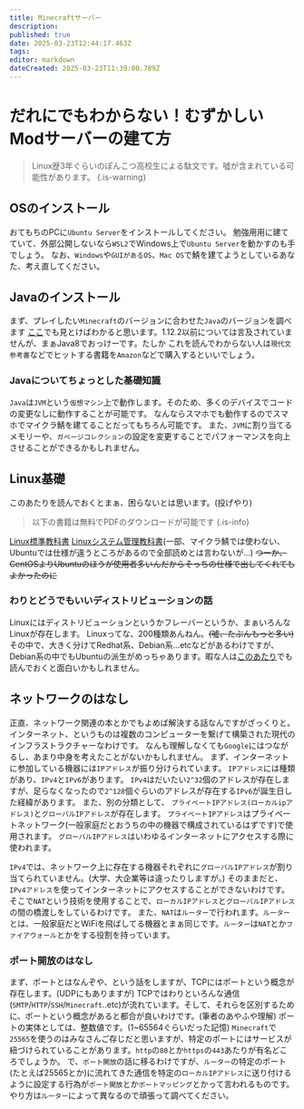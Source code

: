 ```yaml
---
title: Minecraftサーバー
description: 
published: true
date: 2025-03-23T12:44:17.463Z
tags: 
editor: markdown
dateCreated: 2025-03-23T11:39:00.789Z
---
```


# だれにでもわからない！むずかしいModサーバーの建て方

> Linux歴3年ぐらいのぽんこつ高校生による駄文です。噓が含まれている可能性があります。
{.is-warning}

## OSのインストール
おてもちのPCに`Ubuntu Server`をインストールしてください。
勉強用用に建てていて、外部公開しないなら`WSL2`でWindows上で`Ubuntu Server`を動かすのも手でしょう。
なお、`Windows`や`GUIがあるOS`、`Mac OS`で鯖を建てようとしているあなた、考え直してください。

## Javaのインストール
まず、プレイしたい`Minecraft`のバージョンに合わせた`Java`のバージョンを調べます
[ここ](https://minecraft.fandom.com/ja/wiki/%E3%83%81%E3%83%A5%E3%83%BC%E3%83%88%E3%83%AA%E3%82%A2%E3%83%AB/Java%E3%81%AE%E6%9B%B4%E6%96%B0)でも見とけばわかると思います。1.12.2以前については言及されていませんが、まぁJava8でおっけーです。たしか
これを読んでわからない人は`現代文 参考書`などでヒットする書籍を`Amazon`などで購入するといいでしょう。

### Javaについてちょっとした基礎知識
`Java`は`JVM`という`仮想マシン`上で動作します。そのため、多くのデバイスでコードの変更なしに動作することが可能です。
なんならスマホでも動作するのでスマホでマイクラ鯖を建てることだってもちろん可能です。
また、`JVM`に割り当てるメモリーや、`ガベージコレクション`の設定を変更することでパフォーマンスを向上させることができるかもしれません。

## Linux基礎

このあたりを読んでおくとまぁ、困らないとは思います。(投げやり)
> 以下の書籍は無料でPDFのダウンロードが可能です
{.is-info}

[Linux標準教科書](https://linuc.org/textbooks/linux/)
[Linuxシステム管理教科書](https://linuc.org/textbooks/admin/)(一部、マイクラ鯖では使わない、Ubuntuでは仕様が違うところがあるので全部読めとは言わないが...)
~~つーか、CentOSよりUbuntuのほうが使用者多いんだからそっちの仕様で出してくれてもよかったのに~~

### わりとどうでもいいディストリビューションの話
Linuxにはディストリビューションというかフレーバーというか、まぁいろんなLinuxが存在します。
Linuxってな、200種類あんねん。~~(噓、たぶんもっと多い)~~
その中で、大きく分けてRedhat系、Debian系...etcなどがあるわけですが、Debian系の中でもUbuntuの派生がめっちゃあります。暇な人は[このあたり](https://ja.wikipedia.org/wiki/Linux%E3%83%87%E3%82%A3%E3%82%B9%E3%83%88%E3%83%AA%E3%83%93%E3%83%A5%E3%83%BC%E3%82%B7%E3%83%A7%E3%83%B3#Red_Hat%E7%B3%BB)でも読んでおくと面白いかもしれません。

## ネットワークのはなし
正直、ネットワーク関連の本とかでもよめば解決する話なんですがざっくりと。
インターネット、というものは複数のコンピューターを繋げて構築された現代のインフラストラクチャーなわけです。
なんも理解しなくても`Google`にはつながるし、あまり中身を考えたことがないかもしれません。
まず、インターネットに参加している機器には`IPアドレス`が振り分けられています。
`IPアドレス`には種類があり、`IPv4`と`IPv6`があります。
`IPv4`はだいたい`2^32`個のアドレスが存在しますが、足らなくなったので`2^128`個ぐらいのアドレスが存在する`IPv6`が誕生日した経緯があります。
また、別の分類として、
`プライベートIPアドレス(ローカルipアドレス)`と`グローバルIPアドレス`が存在します。
`プライベートIPアドレス`はプライベートネットワーク(一般家庭だとおうちの中の機器で構成されているはずです)で使用されます。
`グローバルIPアドレス`はいわゆるインターネットにアクセスする際に使われます。

`IPv4`では、ネットワーク上に存在する機器それぞれに`グローバルIPアドレス`が割り当てられていません。(大学、大企業等は違ったりしますが。)
そのままだと、`IPv4アドレス`を使ってインターネットにアクセスすることができないわけです。
そこで`NAT`という技術を使用することで、`ローカルIPアドレス`と`グローバルIPアドレス`の間の橋渡しをしているわけです。
また、`NAT`は`ルーター`で行われます。`ルーター`とは、一般家庭だとWiFiを飛ばしてる機器とまぁ同じです。`ルーター`は`NAT`とか`ファイアウォール`とかをする役割を持っています。
### ポート開放のはなし
まず、ポートとはなんぞや、という話をしますが、TCPにはポートという概念が存在します。(UDPにもありますが)
TCPではわりといろんな通信(`SMTP`/`HTTP`/`SSH`/`Minecraft`..etc)が流れています。そして、それらを区別するために、ポートという概念があると都合が良いわけです。(筆者のあやふや理解)
ポートの実体としては、整数値です。(1~65564ぐらいだった記憶)
`Minecraft`で`25565`を使うのはみなさんご存じだと思いますが、特定のポートにはサービスが紐づけられていることがあります。`http`の`80`とか`https`の`443`あたりが有名どころでしょうか。
で、`ポート開放`の話に移るわけですが、`ルーター`の特定のポート(たとえば25565とか)に流れてきた通信を特定の`ローカルIPアドレス`に送り付けるように設定する行為が`ポート開放`とか`ポートマッピング`とかって言われるものです。
やり方は`ルーター`によって異なるので頑張って調べてください。


